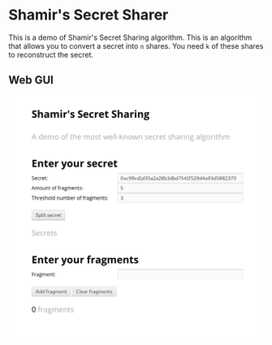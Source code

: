 # Shamir's Secret Sharer
This is a demo of Shamir's Secret Sharing algorithm. This is an algorithm that
allows you to convert a secret into `n` shares. You need `k` of these shares
to reconstruct the secret.

## Web GUI

<img src="https://github.com/mvanaltvorst/shamirs-secret-sharing/blob/master/demo.png?raw=true" width=500>
